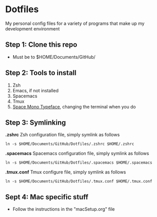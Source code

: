 # Dotfiles
My personal config files for a variety of programs that make up my development environment

## Step 1: Clone this repo 
- Must be to $HOME/Documents/GitHub/


## Step 2: Tools to install
1. Zsh
2. Emacs, if not installed
3. Spacemacs
4. Tmux
5. [Space Mono Typeface](https://fonts.google.com/specimen/Space+Mono), changing the terminal when you do


## Step 3: Symlinking

**.zshrc**
Zsh configuration file, simply symlink as follows
```
ln -s $HOME/Documents/GitHub/Dotfiles/.zshrc $HOME/.zshrc
```

**.spacemacs**
Spacemacs configuration file, simply symlink as follows
```
ln -s $HOME/Documents/GitHub/Dotfiles/.spacemacs $HOME/.spacemacs
```

**.tmux.conf**
Tmux configure file, simply symlink as follows
```
ln -s $HOME/Documents/GitHub/Dotfiles/.tmux.conf $HOME/.tmux.conf
```


## Sept 4: Mac specific stuff
- Follow the instructions in the "macSetup.org" file

